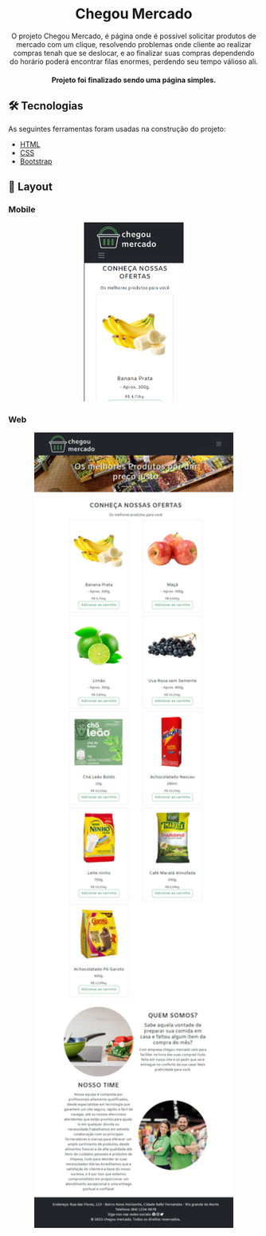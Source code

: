 <h1 align="center">Chegou Mercado</h1>
<p align="center"> O projeto Chegou Mercado, é página onde é possível solicitar produtos de mercado com um clique, resolvendo problemas onde cliente ao realizar compras tenah que se deslocar, e ao finalizar suas compras dependendo do horário poderá encontrar filas enormes, perdendo seu tempo válioso ali.</p>
<h4 align="center">	Projeto foi finalizado sendo uma página simples.</h4>

## 🛠 Tecnologias
As seguintes ferramentas foram usadas na construção do projeto:
- [HTML](https://developer.mozilla.org/pt-BR/docs/Web/HTML)
- [CSS](https://developer.mozilla.org/pt-BR/docs/Web/CSS)
- [Bootstrap](https://getbootstrap.com/)

## 🎨 Layout

### Mobile

<p align="center">
  <img alt="NextLevelWeek" title="#NextLevelWeek" src="./img/screenshots/Captura de tela 2023-08-20 234027.png" width="200px">


</p>

### Web

<p align="center" style="display: flex; align-items: flex-start; justify-content: center;">
  <img alt="NextLevelWeek" title="#NextLevelWeek" src="./img/screenshots/_C__Users_Yure_Documents_proejto_chegouMercado_index.html.png" width="400px">

</p>

